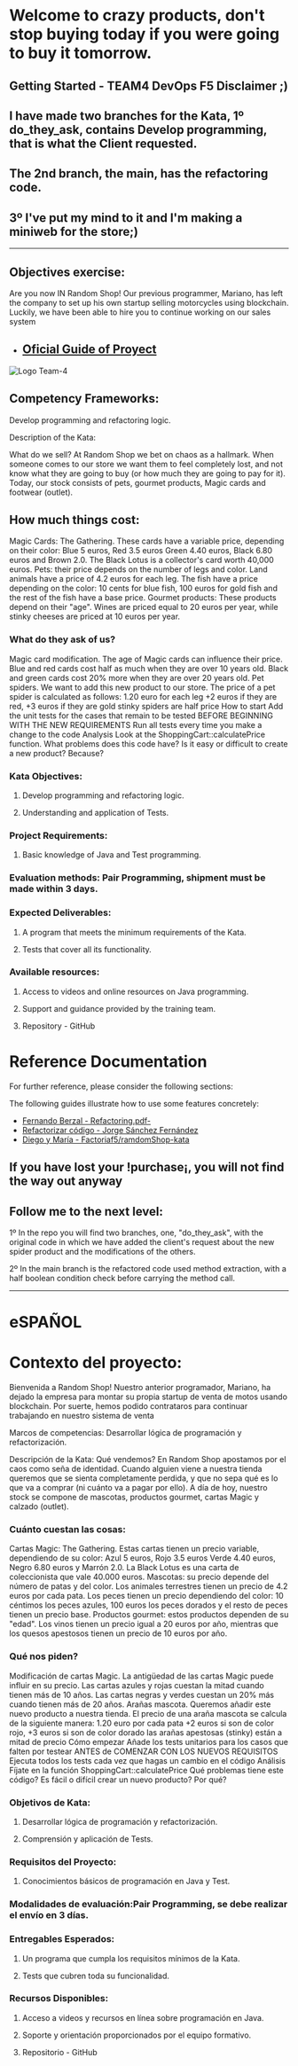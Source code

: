 # Welcome to crazy products, don't stop buying today if you were going to buy it tomorrow.
## Getting Started - TEAM4 DevOps F5  Disclaimer ;) 

## I have made two branches for the Kata, 1º do_they_ask, contains Develop programming, that is what the Client requested.

## The 2nd branch, the main, has the refactoring code. 

## 3º I've put my mind to it and I'm making a miniweb for the store;)

-------------------------------------------------------------
## Objectives exercise:

Are you now IN Random Shop! Our previous programmer, Mariano, has left the company to set up his own startup selling motorcycles using blockchain. Luckily, we have been able to hire you to continue working on our sales system

* ## [Oficial Guide of Proyect](https://www.canva.com/design/DAGIv5fsZDg/U7t666C1-tlD9DEvitooyA/view?utm_content=DAGIv5fsZDg&utm_campaign=designshare&utm_medium=link&utm_source=editor)

![Logo Team-4](T4.png)

## Competency Frameworks: 

Develop programming and refactoring logic.

Description of the Kata: 

What do we sell? At Random Shop we bet on chaos as a hallmark. When someone comes to our store we want them to feel completely lost, and not know what they are going to buy (or how much they are going to pay for it). Today, our stock consists of pets, gourmet products, Magic cards and footwear (outlet).

## How much things cost:

Magic Cards: The Gathering. These cards have a variable price, depending on their color: Blue 5 euros, Red 3.5 euros Green 4.40 euros, Black 6.80 euros and Brown 2.0. The Black Lotus is a collector's card worth 40,000 euros. Pets: their price depends on the number of legs and color. Land animals have a price of 4.2 euros for each leg. The fish have a price depending on the color: 10 cents for blue fish, 100 euros for gold fish and the rest of the fish have a base price. Gourmet products: These products depend on their "age". Wines are priced equal to 20 euros per year, while stinky cheeses are priced at 10 euros per year.

### What do they ask of us?
Magic card modification. The age of Magic cards can influence their price. Blue and red cards cost half as much when they are over 10 years old. Black and green cards cost 20% more when they are over 20 years old.
Pet spiders. We want to add this new product to our store. The price of a pet spider is calculated as follows:
1.20 euro for each leg
+2 euros if they are red, +3 euros if they are gold
stinky spiders are half price
How to start
Add the unit tests for the cases that remain to be tested BEFORE BEGINNING WITH THE NEW REQUIREMENTS
Run all tests every time you make a change to the code
Analysis
Look at the ShoppingCart::calculatePrice function. What problems does this code have?
Is it easy or difficult to create a new product? Because?

### Kata Objectives:
1. Develop programming and refactoring logic.

2. Understanding and application of Tests.

### Project Requirements:
1. Basic knowledge of Java and Test programming.

### Evaluation methods: Pair Programming, shipment must be made within 3 days. 

### Expected Deliverables:
1. A program that meets the minimum requirements of the Kata.

2. Tests that cover all its functionality.

### Available resources:
1. Access to videos and online resources on Java programming.

2. Support and guidance provided by the training team.

3. Repository - GitHub

# Reference Documentation
For further reference, please consider the following sections:


The following guides illustrate how to use some features concretely:

* [Fernando Berzal - Refactoring.pdf-](https://elvex.ugr.es/decsai/java/pdf/8B-Refactoring.pdf)
* [Refactorizar código - Jorge Sánchez Fernández](https://xurxodev.com/refactorizar-codigo/)
* [Diego y María - Factoriaf5/ramdomShop-kata](https://github.com/diegoFactoriaf5/ramdomShop-kata)

## If you have lost your !purchase¡, you will not find the way out anyway 

## Follow me to the next level: 

1º In the repo you will find two branches, one, "do_they_ask", with the original code in which we have added the client's request about the new spider product and the modifications of the others.

2º In the main branch is the refactored code used method extraction, with a half boolean condition check before carrying the method call.




----------------------------------------------------------------------------------------------------
# eSPAÑOL
# Contexto del proyecto:
Bienvenida a Random Shop! Nuestro anterior programador, Mariano, ha dejado la empresa para montar su propia startup de venta de motos usando blockchain. Por suerte, hemos podido contrataros para continuar trabajando en nuestro sistema de venta

Marcos de competencias:
Desarrollar lógica de programación y refactorización.

Descripción de la Kata: 
Qué vendemos?
En Random Shop apostamos por el caos como seña de identidad. Cuando alguien viene a nuestra tienda queremos que se sienta completamente perdida, y que no sepa qué es lo que va a comprar (ni cuánto va a pagar por ello). A día de hoy, nuestro stock se compone de mascotas, productos gourmet, cartas Magic y calzado (outlet). 

### Cuánto cuestan las cosas:
Cartas Magic: The Gathering. Estas cartas tienen un precio variable, dependiendo de su color: Azul 5 euros, Rojo 3.5 euros Verde 4.40 euros, Negro 6.80 euros y Marrón 2.0. La Black Lotus es una carta de coleccionista que vale 40.000 euros.
Mascotas: su precio depende del número de patas y del color. Los animales terrestres tienen un precio de 4.2 euros por cada pata. Los peces tienen un precio dependiendo del color: 10 céntimos los peces azules, 100 euros los peces dorados y el resto de peces tienen un precio base.
Productos gourmet: estos productos dependen de su "edad". Los vinos tienen un precio igual a 20 euros por año, mientras que los quesos apestosos tienen un precio de 10 euros por año.

### Qué nos piden?
Modificación de cartas Magic. La antigüedad de las cartas Magic puede influir en su precio. Las cartas azules y rojas cuestan la mitad cuando tienen más de 10 años. Las cartas negras y verdes cuestan un 20% más cuando tienen más de 20 años.
Arañas mascota. Queremos añadir este nuevo producto a nuestra tienda. El precio de una araña mascota se calcula de la siguiente manera:
1.20 euro por cada pata
+2 euros si son de color rojo, +3 euros si son de color dorado
las arañas apestosas (stinky) están a mitad de precio
Cómo empezar
Añade los tests unitarios para los casos que falten por testear ANTES de COMENZAR CON LOS NUEVOS REQUISITOS
Ejecuta todos los tests cada vez que hagas un cambio en el código
Análisis
Fíjate en la función ShoppingCart::calculatePrice Qué problemas tiene este código?
Es fácil o difícil crear un nuevo producto? Por qué?



### Objetivos de Kata:
1. Desarrollar lógica de programación y refactorización.

2. Comprensión y aplicación de Tests.

### Requisitos del Proyecto:
1. Conocimientos básicos de programación en Java y Test.

### Modalidades de evaluación:Pair Programming, se debe realizar el envío en 3 días. 

### Entregables Esperados:
1. Un programa que cumpla los requisitos mínimos de la Kata.

2. Tests que cubren toda su funcionalidad.

### Recursos Disponibles:
1. Acceso a videos y recursos en línea sobre programación en Java.

2. Soporte y orientación proporcionados por el equipo formativo.

3. Repositorio - GitHub


